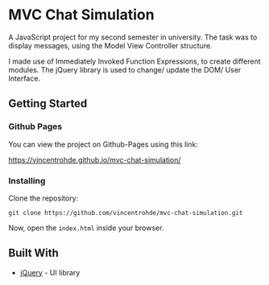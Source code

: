 # MVC Chat Simulation

A JavaScript project for my second semester in university. The task was to display messages, using the Model View Controller structure.

I made use of Immediately Invoked
Function Expressions, to create different modules. The jQuery library is used to change/ update the DOM/ User Interface.

## Getting Started

### Github Pages

You can view the project on Github-Pages using this link:

https://vincentrohde.github.io/mvc-chat-simulation/

### Installing

Clone the repository:

```
git clone https://github.com/vincentrohde/mvc-chat-simulation.git
```

Now, open the `index.html` inside your browser.

## Built With

- [jQuery](http://www.dropwizard.io/1.0.2/docs/) - UI library
